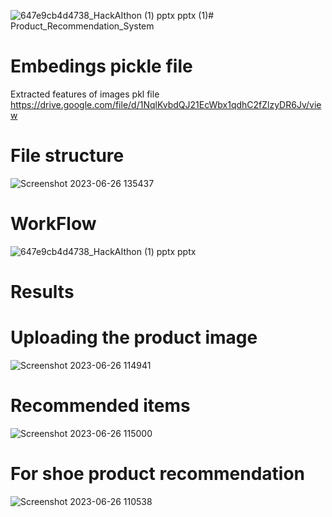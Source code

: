 ![647e9cb4d4738_HackAIthon (1) pptx pptx (1)](https://github.com/Naveen3251/Product_Recommendation_System/assets/114800360/4d380fe9-0b97-401a-99ac-ee39b7eaf67a)# Product_Recommendation_System

# Embedings pickle file
Extracted features of images pkl file
https://drive.google.com/file/d/1NqlKvbdQJ21EcWbx1qdhC2fZlzyDR6Jv/view

# File structure
![Screenshot 2023-06-26 135437](https://github.com/Naveen3251/Product_Recommendation_System/assets/114800360/429bab85-4b2c-4deb-b9d9-e454c53c70a7)


# WorkFlow

![647e9cb4d4738_HackAIthon (1) pptx pptx](https://github.com/Naveen3251/Product_Recommendation_System/assets/114800360/0b5c7094-a013-477c-a6b7-c19c34bb110e)




# Results
# Uploading the product image
![Screenshot 2023-06-26 114941](https://github.com/Naveen3251/Product_Recommendation_System/assets/114800360/357764b2-05fa-46b0-aa3a-d0aaef54d1c7)


# Recommended items
![Screenshot 2023-06-26 115000](https://github.com/Naveen3251/Product_Recommendation_System/assets/114800360/adb561a8-a7e6-44da-ac3b-d22b16864d51)

# For shoe product recommendation
![Screenshot 2023-06-26 110538](https://github.com/Naveen3251/Product_Recommendation_System/assets/114800360/66884fca-503a-4ff1-b8b2-a2651e5875b2)

